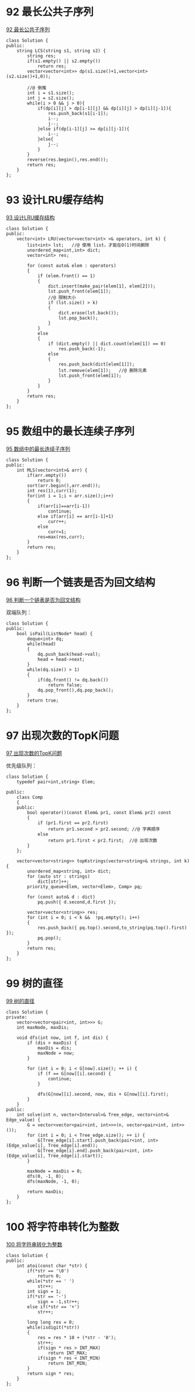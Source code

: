 # 92 最长公共子序列

[92 最长公共子序列](https://www.nowcoder.com/practice/6d29638c85bb4ffd80c020fe244baf11?tpId=190&&tqId=35212&rp=1&ru=/ta/job-code-high-rd&qru=/ta/job-code-high-rd/question-ranking)

````
class Solution {
public:
    string LCS(string s1, string s2) {
        string res;
        if(s1.empty() || s2.empty())
            return res;
        vector<vector<int>> dp(s1.size()+1,vector<int>(s2.size()+1,0));
        
        //@ 倒推
        int i = s1.size();
        int j = s2.size();
        while(i > 0 && j > 0){
            if(dp[i][j] > dp[i-1][j] && dp[i][j] > dp[i][j-1]){
                res.push_back(s1[i-1]);
                i--;
                j--;
            }else if(dp[i-1][j] >= dp[i][j-1]){
                i--;
            }else{
                j--;
            }
        }
        reverse(res.begin(),res.end());
        return res;
    }
};
````

# 93 设计LRU缓存结构

[93 设计LRU缓存结构](https://www.nowcoder.com/practice/e3769a5f49894d49b871c09cadd13a61?tpId=190&rp=1&ru=%2Fta%2Fjob-code-high-rd&qru=%2Fta%2Fjob-code-high-rd%2Fquestion-ranking)

```
class Solution {
public:
	vector<int> LRU(vector<vector<int> >& operators, int k) {
		list<int> lst;   //@ 使用 list，才能在O(1)时间删除
		unordered_map<int,int> dict;
		vector<int> res;

		for (const auto& elem : operators)
		{
			if (elem.front() == 1)
			{
				dict.insert(make_pair(elem[1], elem[2]));
				lst.push_front(elem[1]);
				//@ 限制大小
				if (lst.size() > k)
				{
					dict.erase(lst.back());
					lst.pop_back();				
				}
			}
			else
			{
				if (dict.empty() || dict.count(elem[1]) == 0)
					res.push_back(-1);
				else
				{
					res.push_back(dict[elem[1]]);
					lst.remove(elem[1]);   //@ 删除元素
					lst.push_front(elem[1]);
				}
			}	
		}
		return res;
	}
};
```

# 95 数组中的最长连续子序列

[95 数组中的最长连续子序列](https://www.nowcoder.com/practice/eac1c953170243338f941959146ac4bf?tpId=190&&tqId=35393&rp=1&ru=/ta/job-code-high-rd&qru=/ta/job-code-high-rd/question-ranking)

```
class Solution {
public:
    int MLS(vector<int>& arr) {
        if(arr.empty())
            return 0;
        sort(arr.begin(),arr.end());
        int res(1),curr(1);
        for(int i = 1;i < arr.size();i++)
        {
            if(arr[i]==arr[i-1])
				continue;
            else if(arr[i] == arr[i-1]+1)
                curr++;
            else
                curr=1;
            res=max(res,curr);
        }
        return res;
    }
};
```

# 96 判断一个链表是否为回文结构

[96 判断一个链表是否为回文结构](https://www.nowcoder.com/practice/3fed228444e740c8be66232ce8b87c2f?tpId=190&&tqId=35218&rp=1&ru=/ta/job-code-high-rd&qru=/ta/job-code-high-rd/question-ranking)

双端队列：

```
class Solution {
public:
    bool isPail(ListNode* head) {
        deque<int> dq;
		while(head)
		{
			dq.push_back(head->val);
			head = head->next;
		}
		while(dq.size() > 1)
		{
			if(dq.front() != dq.back())
				return false;
			dq.pop_front(),dq.pop_back();
		}
		return true;		
    }
};
```

# 97 出现次数的TopK问题 

[97 出现次数的TopK问题 ](https://www.nowcoder.com/practice/fd711bdfa0e840b381d7e1b82183b3ee?tpId=190&&tqId=36047&rp=1&ru=/ta/job-code-high-rd&qru=/ta/job-code-high-rd/question-ranking)

优先级队列：

```
class Solution {
	typedef pair<int,string> Elem;
    
public:
    class Comp
    {
    public:
        bool operator()(const Elem& pr1, const Elem& pr2) const
        {
            if (pr1.first == pr2.first)
                return pr1.second > pr2.second; //@ 字典顺序
            else
                return pr1.first < pr2.first;  //@ 出现次数
        }
    };
	
    vector<vector<string>> topKstrings(vector<string>& strings, int k) {
        unordered_map<string, int> dict;
        for (auto str : strings)
            dict[str]++;
        priority_queue<Elem, vector<Elem>, Comp> pq;

        for (const auto& d : dict)
            pq.push({ d.second,d.first });

        vector<vector<string>> res;
        for (int i = 0; i < k &&  !pq.empty(); i++)
        {
            res.push_back({ pq.top().second,to_string(pq.top().first) });
            pq.pop();
        }
        return res;
    }
};
```

# 99 树的直径

[99 树的直径](https://www.nowcoder.com/practice/a77b4f3d84bf4a7891519ffee9376df3?tpId=190&&tqId=35403&rp=1&ru=/ta/job-code-high-rd&qru=/ta/job-code-high-rd/question-ranking)

```
class Solution {
private:
    vector<vector<pair<int, int>>> G;
    int maxNode, maxDis;
    
    void dfs(int now, int f, int dis) {
        if (dis > maxDis) {
            maxDis = dis;
            maxNode = now;
        }
        
        for (int i = 0; i < G[now].size(); ++ i) {
            if (f == G[now][i].second) {
                continue;
            }
            
            dfs(G[now][i].second, now, dis + G[now][i].first);
        }
    }
public:
    int solve(int n, vector<Interval>& Tree_edge, vector<int>& Edge_value) {
        G = vector<vector<pair<int, int>>>(n, vector<pair<int, int>>());
        for (int i = 0; i < Tree_edge.size(); ++ i) {
            G[Tree_edge[i].start].push_back(pair<int, int>(Edge_value[i], Tree_edge[i].end));
            G[Tree_edge[i].end].push_back(pair<int, int>(Edge_value[i], Tree_edge[i].start));
        }
        
        maxNode = maxDis = 0;
        dfs(0, -1, 0);
        dfs(maxNode, -1, 0);
        
        return maxDis;
    }
};
```

# 100 将字符串转化为整数

[100 将字符串转化为整数](https://www.nowcoder.com/practice/44d8c152c38f43a1b10e168018dcc13f?tpId=190&&tqId=35574&rp=1&ru=/ta/job-code-high-rd&qru=/ta/job-code-high-rd/question-ranking)

```
class Solution {
public:
    int atoi(const char *str) {
        if(*str == '\0')
            return 0;
        while(*str == ' ')
            str++;
        int sign = 1;
        if(*str == '-')
            sign = -1,str++;
        else if(*str == '+')
            str++;
        
        long long res = 0;
        while(isdigit(*str))
        {
            res = res * 10 + (*str - '0');
            str++;
            if(sign * res > INT_MAX) 
                return INT_MAX;
            if(sign * res < INT_MIN)
                return INT_MIN;
        }
        return sign * res;
    }    
};
```

